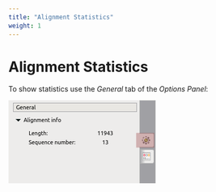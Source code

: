 ```yaml
---
title: "Alignment Statistics"
weight: 1
---
```



# Alignment Statistics

To show statistics use the _General_ tab of the _Options Panel_:


![](/images/65929765/65929766.png)
